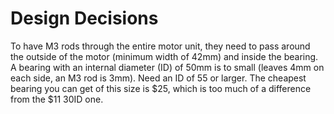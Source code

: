 # Design Decisions

To have M3 rods through the entire motor unit, they need to pass around the outside of the motor (minimum width of 42mm) and inside the bearing. A bearing with an internal diameter (ID) of 50mm is to small (leaves 4mm on each side, an M3 rod is 3mm). Need an ID of 55 or larger. The cheapest bearing you can get of this size is $25, which is too much of a difference from the $11 30ID one.
